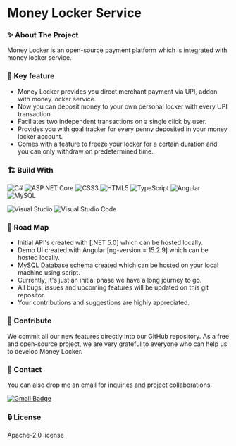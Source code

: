 Money Locker Service
====================

### ✨ About The Project ###

Money Locker is an open-source payment platform which is integrated with money locker service.

### 🔑 Key feature ###

- Money Locker provides you direct merchant payment via UPI, addon with money locker service.
- Now you can deposit money to your own personal locker with every UPI transaction.
- Faciliates two independent transactions on a single click by user.
- Provides you with goal tracker for every penny deposited in your money locker account.
- Comes with a feature to freeze your locker for a certain duration and you can only withdraw on predetermined time.
 
### 🏗️ Build With ###

![C#](https://img.shields.io/badge/-C%23-000?logo=c-sharp)
![ASP.NET Core](https://img.shields.io/badge/-ASP.NET%20Core-000?logo=.net)
![CSS3](https://img.shields.io/badge/-CSS3-000?&logo=CSS3)
![HTML5](https://img.shields.io/badge/-HTML5-000?&logo=HTML5)
![TypeScript](https://img.shields.io/badge/-TypeScript-000?&logo=TypeScript)
![Angular](https://img.shields.io/badge/-Angular-000?logo=Angular)
![MySQL](https://img.shields.io/badge/-MySQL-000?&logo=MySQL)

![Visual Studio](https://img.shields.io/badge/-Visual%20Studio-000?&logo=visual-studio)
![Visual Studio Code](https://img.shields.io/badge/-Visual%20Studio%20Code-000?&logo=visual-studio-code)

### 🚀 Road Map ###

- Initial API's created with [.NET 5.0]  which can be hosted locally.
- Demo UI created with Angular [ng-version = 15.2.9] which can be hosted locally.
- MySQL Database schema created which can be hosted on your local machine using script.
- Currently, It's just an initial phase we have a long journey to go.
- All bugs, issues and upcoming features will be updated on this git repositor. 
- Your contributions and suggestions are highly appreciated.

### 🤝 Contribute ###

We commit all our new features directly into our GitHub repository. As a free and open-source project, we are very grateful to everyone who can help us to develop Money Locker.

### 📧 Contact ###

You can also drop me an email for inquiries and project collaborations.

[![Gmail Badge](https://img.shields.io/badge/-dreamerrajat11@gmail.com-FF0000?style=flat-square&logo=Gmail&logoColor=white&link=mailto:dreamerrajat11@gmail.com)](mailto:dreamerrajat11@gmail.com)

### 🔒 License ###
Apache-2.0 license
